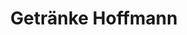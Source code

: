 ---
title: "Getränke Hoffmann"
url: /koenigs-wusterhausen/getraenke-hoffmann-karl-liebknecht-strasse/
shop: Getränke
---